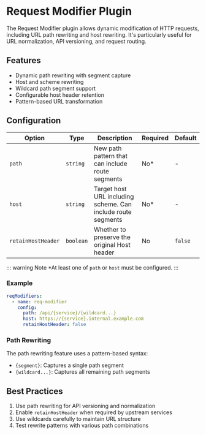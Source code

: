 # Request Modifier Plugin

The Request Modifier plugin allows dynamic modification of HTTP requests, including URL path rewriting and host rewriting. It's particularly useful for URL normalization, API versioning, and request routing.

## Features

- Dynamic path rewriting with segment capture
- Host and scheme rewriting
- Wildcard path segment support
- Configurable host header retention
- Pattern-based URL transformation

## Configuration

| Option             | Type      | Description                                                  | Required | Default |
| ------------------ | --------- | ------------------------------------------------------------ | -------- | ------- |
| `path`             | `string`  | New path pattern that can include route segments             | No\*     | -       |
| `host`             | `string`  | Target host URL including scheme. Can include route segments | No\*     | -       |
| `retainHostHeader` | `boolean` | Whether to preserve the original Host header                 | No       | `false` |

::: warning Note
\*At least one of `path` or `host` must be configured.
:::

### Example

```yaml
reqModifiers:
  - name: req-modifier
    config:
      path: /api/{service}/{wildcard...}
      host: https://{service}.internal.example.com
      retainHostHeader: false
```

### Path Rewriting

The path rewriting feature uses a pattern-based syntax:

- `{segment}`: Captures a single path segment
- `{wildcard...}`: Captures all remaining path segments

## Best Practices

1. Use path rewriting for API versioning and normalization
2. Enable `retainHostHeader` when required by upstream services
3. Use wildcards carefully to maintain URL structure
4. Test rewrite patterns with various path combinations
